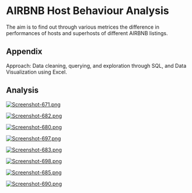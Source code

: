 
# AIRBNB Host Behaviour Analysis

The aim is to find out through various metrices the difference in performances of hosts and superhosts of different AIRBNB listings.


## Appendix

Approach: Data cleaning, querying, and exploration through SQL, and Data Visualization using Excel.



## Analysis








[![Screenshot-671.png](https://i.postimg.cc/BZk20n43/Screenshot-671.png)](https://postimg.cc/MX0n0xn3)


[![Screenshot-682.png](https://i.postimg.cc/tgzg4yf2/Screenshot-682.png)](https://postimg.cc/QBHD6LjT)


[![Screenshot-680.png](https://i.postimg.cc/g0MnKmDr/Screenshot-680.png)](https://postimg.cc/wtmqqKnd)


[![Screenshot-697.png](https://i.postimg.cc/SKs4WNJz/Screenshot-697.png)](https://postimg.cc/sMtbzzPV)


[![Screenshot-683.png](https://i.postimg.cc/RCJLqDSw/Screenshot-683.png)](https://postimg.cc/grdZT460)


[![Screenshot-698.png](https://i.postimg.cc/HsgC6trm/Screenshot-698.png)](https://postimg.cc/yWv5dchp)


[![Screenshot-685.png](https://i.postimg.cc/L4yF6hsJ/Screenshot-685.png)](https://postimg.cc/CdfQchk0)


[![Screenshot-690.png](https://i.postimg.cc/ydL6HP5d/Screenshot-690.png)](https://postimg.cc/DJb3Qq7k)
